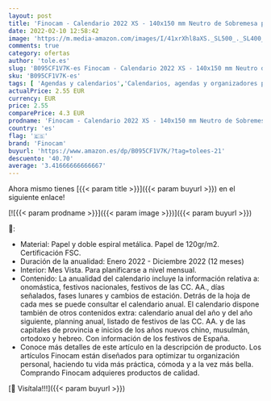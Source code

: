 ```yaml
---
layout: post
title: 'Finocam - Calendario 2022 XS - 140x150 mm Neutro de Sobremesa para Escribir Español'
date: 2022-02-10 12:58:42
image: 'https://m.media-amazon.com/images/I/41xrXhl8aXS._SL500_._SL400_.jpg'
comments: true
category: ofertas
author: 'tole.es'
slug: 'B095CF1V7K-es Finocam - Calendario 2022 XS - 140x150 mm Neutro de...'
sku: 'B095CF1V7K-es'
tags: [ 'Agendas y calendarios','Calendarios, agendas y organizadores personales','Oficina y papelería','finocam', ]
actualPrice: 2.55 EUR
currency: EUR
price: 2.55
comparePrice: 4.3 EUR
prodname: 'Finocam - Calendario 2022 XS - 140x150 mm Neutro de Sobremesa para Escribir Español'
country: 'es'
flag: '🇪🇸'
brand: 'Finocam'
buyurl: 'https://www.amazon.es/dp/B095CF1V7K/?tag=tolees-21'
descuento: '40.70'
average: '3.41666666666667'
---
```


Ahora mismo tienes [{{< param title >}}]({{< param buyurl >}}) en el siguiente enlace!

[![{{< param prodname >}}]({{< param image >}})]({{< param buyurl >}})

🔎:

- Material: Papel y doble espiral metálica. Papel de 120gr/m2. Certificación FSC.
- Duración de la anualidad: Enero 2022 - Diciembre 2022 (12 meses)
- Interior: Mes Vista. Para planificarse a nivel mensual.
- Contenido: La anualidad del calendario incluye la información relativa a: onomástica, festivos nacionales, festivos de las CC. AA., días señalados, fases lunares y cambios de estación. Detrás de la hoja de cada mes se puede consultar el calendario anual. El calendario dispone también de otros contenidos extra: calendario anual del año y del año siguiente, planning anual, listado de festivos de las CC. AA. y de las capitales de provincia e inicios de los años nuevos chino, musulmán, ortodoxo y hebreo. Con información de los festivos de España.
- Conoce más detalles de este artículo en la descripción de producto. Los artículos Finocam están diseñados para optimizar tu organización personal, haciendo tu vida más práctica, cómoda y a la vez más bella. Comprando Finocam adquieres productos de calidad.

[🛒 Visítala!!!]({{< param buyurl >}})
